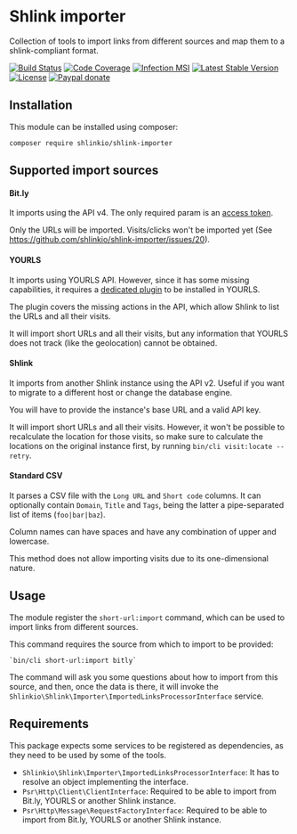 # Shlink importer

Collection of tools to import links from different sources and map them to a shlink-compliant format.

[![Build Status](https://img.shields.io/github/workflow/status/shlinkio/shlink-importer/Continuous%20integration/main?logo=github&style=flat-square)](https://github.com/shlinkio/shlink-importer/actions?query=workflow%3A%22Continuous+integration%22)
[![Code Coverage](https://img.shields.io/codecov/c/gh/shlinkio/shlink-importer/main?style=flat-square)](https://app.codecov.io/gh/shlinkio/shlink-importer)
[![Infection MSI](https://img.shields.io/endpoint?style=flat-square&url=https%3A%2F%2Fbadge-api.stryker-mutator.io%2Fgithub.com%2Fshlinkio%2Fshlink-importer%2Fmain)](https://dashboard.stryker-mutator.io/reports/github.com/shlinkio/shlink-importer/main)
[![Latest Stable Version](https://img.shields.io/github/release/shlinkio/shlink-importer.svg?style=flat-square)](https://packagist.org/packages/shlinkio/shlink-importer)
[![License](https://img.shields.io/github/license/shlinkio/shlink-importer.svg?style=flat-square)](https://github.com/shlinkio/shlink-importer/blob/main/LICENSE)
[![Paypal donate](https://img.shields.io/badge/Donate-paypal-blue.svg?style=flat-square&logo=paypal&colorA=aaaaaa)](https://slnk.to/donate)

## Installation

This module can be installed using composer:

    composer require shlinkio/shlink-importer

## Supported import sources

#### Bit.ly

It imports using the API v4. The only required param is an [access token](https://bitly.is/accesstoken).

Only the URLs will be imported. Visits/clicks won't be imported yet (See https://github.com/shlinkio/shlink-importer/issues/20).

#### YOURLS

It imports using YOURLS API. However, since it has some missing capabilities, it requires a [dedicated plugin](https://slnk.to/yourls-import) to be installed in YOURLS.

The plugin covers the missing actions in the API, which allow Shlink to list the URLs and all their visits.

It will import short URLs and all their visits, but any information that YOURLS does not track (like the geolocation) cannot be obtained.

#### Shlink

It imports from another Shlink instance using the API v2. Useful if you want to migrate to a different host or change the database engine.

You will have to provide the instance's base URL and a valid API key.

It will import short URLs and all their visits. However, it won't be possible to recalculate the location for those visits, so make sure to calculate the locations on the original instance first, by running `bin/cli visit:locate --retry`.

#### Standard CSV

It parses a CSV file with the `Long URL` and `Short code` columns. It can optionally contain `Domain`, `Title` and `Tags`, being the latter a pipe-separated list of items (`foo|bar|baz`).

Column names can have spaces and have any combination of upper and lowercase.

This method does not allow importing visits due to its one-dimensional nature.

## Usage

The module register the `short-url:import` command, which can be used to import links from different sources.

This command requires the source from which to import to be provided:

    `bin/cli short-url:import bitly`

The command will ask you some questions about how to import from this source, and then, once the data is there, it will invoke the `Shlinkio\Shlink\Importer\ImportedLinksProcessorInterface` service.

## Requirements

This package expects some services to be registered as dependencies, as they need to be used by some of the tools.

* `Shlinkio\Shlink\Importer\ImportedLinksProcessorInterface`: It has to resolve an object implementing the interface.
* `Psr\Http\Client\ClientInterface`: Required to be able to import from Bit.ly, YOURLS or another Shlink instance.
* `Psr\Http\Message\RequestFactoryInterface`: Required to be able to import from Bit.ly, YOURLS or another Shlink instance.
